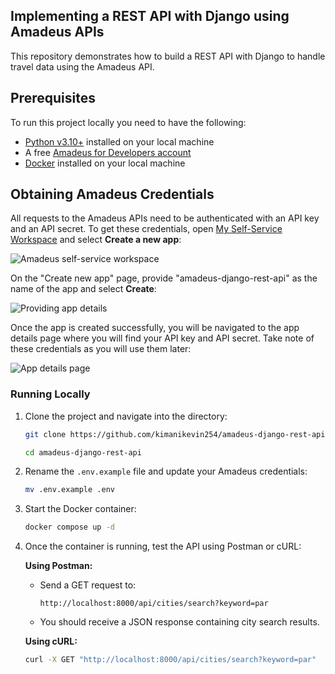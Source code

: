 ## Implementing a REST API with Django using Amadeus APIs

This repository demonstrates how to build a REST API with Django to handle travel data using the Amadeus API.

## Prerequisites

To run this project locally you need to have the following:

-   [Python v3.10+](https://www.python.org/downloads/) installed on your local machine
-   A free [Amadeus for Developers account](https://developers.amadeus.com/register)
-   [Docker](https://docs.docker.com/get-started/get-docker/) installed on your local machine

## Obtaining Amadeus Credentials

All requests to the Amadeus APIs need to be authenticated with an API key and an API secret. To get these credentials, open [My Self-Service Workspace](https://developers.amadeus.com/my-apps) and select **Create a new app**:

![Amadeus self-service workspace](https://i.imgur.com/a022DLw.png)

On the "Create new app" page, provide "amadeus-django-rest-api" as the name of the app and select **Create**:

![Providing app details](https://i.imgur.com/r9DyC0n.png)

Once the app is created successfully, you will be navigated to the app details page where you will find your API key and API secret. Take note of these credentials as you will use them later:

![App details page](https://i.imgur.com/BR8BUUk.png)

### Running Locally

1. Clone the project and navigate into the directory:

    ```bash
    git clone https://github.com/kimanikevin254/amadeus-django-rest-api.git

    cd amadeus-django-rest-api
    ```

2. Rename the `.env.example` file and update your Amadeus credentials:

    ```bash
    mv .env.example .env
    ```

3. Start the Docker container:

    ```bash
    docker compose up -d
    ```

4. Once the container is running, test the API using Postman or cURL:

    **Using Postman:**

    - Send a GET request to:
        ```
        http://localhost:8000/api/cities/search?keyword=par
        ```
    - You should receive a JSON response containing city search results.

    **Using cURL:**

    ```bash
    curl -X GET "http://localhost:8000/api/cities/search?keyword=par"
    ```
